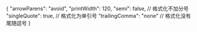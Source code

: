 {
"arrowParens": "avoid",
"printWidth": 120,
"semi": false, // 格式化不加分号
"singleQuote": true, // 格式化为单引号
"trailingComma": "none" // 格式化没有尾随逗号
}
